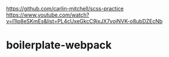 https://github.com/carlin-mitchell/scss-practice
https://www.youtube.com/watch?v=I1lp8eSKmEs&list=PL4cUxeGkcC9jxJX7vojNVK-o8ubDZEcNb

# boilerplate-webpack
